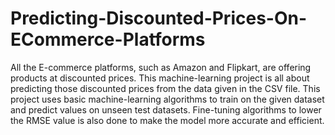 # Predicting-Discounted-Prices-On-ECommerce-Platforms

All the E-commerce platforms, such as Amazon and Flipkart, are offering products at discounted prices. This machine-learning project is all about predicting those discounted prices from the data given in the CSV file. This project uses basic machine-learning algorithms to train on the given dataset and predict values on unseen test datasets. Fine-tuning algorithms to lower the RMSE value is also done to make the model more accurate and efficient. 
